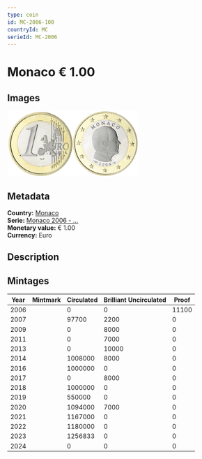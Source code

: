 ```yaml
---
type: coin
id: MC-2006-100
countryId: MC
serieId: MC-2006
---
```


# Monaco € 1.00

## Images

<img src="../../../Images/common-2002-100.webp" height="150" alt="Front image"><img src="Images/monaco-2006-100.webp" height="150" alt="Back image">

## Metadata

**Country:** [Monaco](../index.md)\
**Serie:** [Monaco 2006 - ...](index.md)\
**Monetary value:** € 1.00\
**Currency:** Euro

## Description

## Mintages

| Year | Mintmark | Circulated | Brilliant Uncirculated | Proof |
| ---- | -------- | ---------- | ---------------------- | ----- |
| 2006 |          | 0          | 0                      | 11100 |
| 2007 |          | 97700      | 2200                   | 0     |
| 2009 |          | 0          | 8000                   | 0     |
| 2011 |          | 0          | 7000                   | 0     |
| 2013 |          | 0          | 10000                  | 0     |
| 2014 |          | 1008000    | 8000                   | 0     |
| 2016 |          | 1000000    | 0                      | 0     |
| 2017 |          | 0          | 8000                   | 0     |
| 2018 |          | 1000000    | 0                      | 0     |
| 2019 |          | 550000     | 0                      | 0     |
| 2020 |          | 1094000    | 7000                   | 0     |
| 2021 |          | 1167000    | 0                      | 0     |
| 2022 |          | 1180000    | 0                      | 0     |
| 2023 |          | 1256833    | 0                      | 0     |
| 2024 |          | 0          | 0                      | 0     |
